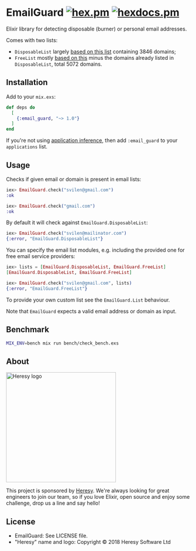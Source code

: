 # EmailGuard [![hex.pm](https://img.shields.io/hexpm/v/email_guard.svg?style=flat-square)](https://hex.pm/packages/email_guard) [![hexdocs.pm](https://img.shields.io/badge/docs-latest-green.svg?style=flat-square)](https://hexdocs.pm/email_guard)

Elixir library for detecting disposable (burner) or personal email addresses.

Comes with two lists:

* `DisposableList` largely [based on this list](https://github.com/wesbos/burner-email-providers) containing 3846 domains;
* `FreeList` mostly [based on this](https://gist.github.com/ammarshah/f5c2624d767f91a7cbdc4e54db8dd0bf) minus the domains already listed in `DisposableList`, total 5072 domains.

## Installation

Add to your `mix.exs`:

```elixir
def deps do
  [
    {:email_guard, "~> 1.0"}
  ]
end
```

If you're not using [application inference](https://elixir-lang.org/blog/2017/01/05/elixir-v1-4-0-released/#application-inference), then add `:email_guard` to your `applications` list.

## Usage

Checks if given email or domain is present in email lists:

```elixir
iex> EmailGuard.check("svilen@gmail.com")
:ok

iex> EmailGuard.check("gmail.com")
:ok
```

By default it will check against `EmailGuard.DisposableList`:

```elixir
iex> EmailGuard.check("svilen@mailinator.com")
{:error, "EmailGuard.DisposableList"}
```

You can specify the email list modules, e.g. including the provided one
for free email service providers:

```elixir
iex> lists = [EmailGuard.DisposableList, EmailGuard.FreeList]
[EmailGuard.DisposableList, EmailGuard.FreeList]

iex> EmailGuard.check("svilen@gmail.com", lists)
{:error, "EmailGuard.FreeList"}
```

To provide your own custom list see the `EmailGuard.List` behaviour.

Note that `EmailGuard` expects a valid email address or domain as input.

## Benchmark

```sh
MIX_ENV=bench mix run bench/check_bench.exs
```

## About

<img src="https://blog.heresy.io/content/images/2017/12/logo-white.png" alt="Heresy logo" width=300>

This project is sponsored by [Heresy](http://heresy.io). We're always looking for great engineers to join our team, so if you love Elixir, open source and enjoy some challenge, drop us a line and say hello!

## License

* EmailGuard: See LICENSE file.
* "Heresy" name and logo: Copyright © 2018 Heresy Software Ltd
